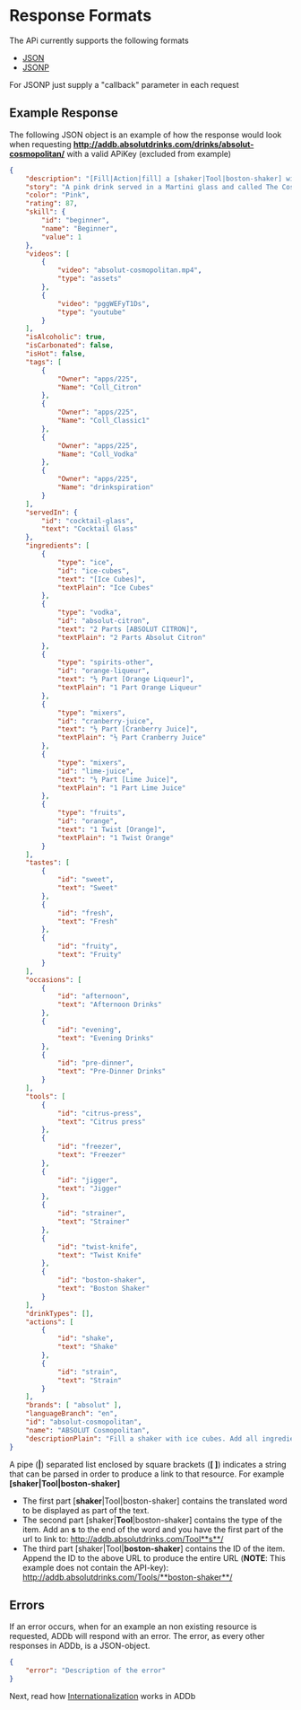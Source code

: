 ﻿Response Formats
==============
The APi currently supports the following formats

- [JSON][]
- [JSONP][]

For JSONP just supply a "callback" parameter in each request

## Example Response
The following JSON object is an example of how the response would look when requesting 
**http://addb.absolutdrinks.com/drinks/absolut-cosmopolitan/** with a valid APiKey (excluded from example)

``` json
{
	"description": "[Fill|Action|fill] a [shaker|Tool|boston-shaker] with [ice cubes|Ingredient|ice-cubes]. [Add|Action|add] all ingredients. [Shake|Action|shake] and [strain|Action|strain] into a chilled [cocktail glass|Glass|cocktail-glass]. [Garnish|Action|garnish] with orange.",
	"story": "A pink drink served in a Martini glass and called The Cosmopolitan is said to have originated in San Francisco in the 1980s, but it wasn't\r\nuntil 1988--the year Absolut Citron was launched--that the\r\nCosmopolitan as it is known today was created. Bartender Toby Cecchini\r\nadapted the original recipe, using fresh juice, orange liqueur, a\r\nsplash of cranberry, and the first citrus-flavored vodka. The rest is history!",
	"color": "Pink",
	"rating": 87,
	"skill": {
		"id": "beginner",
		"name": "Beginner",
		"value": 1
	},
	"videos": [
		{
			"video": "absolut-cosmopolitan.mp4",
			"type": "assets"
		},
		{
			"video": "pggWEFyT1Ds",
			"type": "youtube"
		}
	],
	"isAlcoholic": true,
	"isCarbonated": false,
	"isHot": false,
	"tags": [
		{
			"Owner": "apps/225",
			"Name": "Coll_Citron"
		},
		{
			"Owner": "apps/225",
			"Name": "Coll_Classic1"
		},
		{
			"Owner": "apps/225",
			"Name": "Coll_Vodka"
		},
		{
			"Owner": "apps/225",
			"Name": "drinkspiration"
		}
	],
	"servedIn": {
		"id": "cocktail-glass",
		"text": "Cocktail Glass"
	},
	"ingredients": [
		{
			"type": "ice",
			"id": "ice-cubes",
			"text": "[Ice Cubes]",
			"textPlain": "Ice Cubes"
		},
		{
			"type": "vodka",
			"id": "absolut-citron",
			"text": "2 Parts [ABSOLUT CITRON]",
			"textPlain": "2 Parts Absolut Citron"
		},
		{
			"type": "spirits-other",
			"id": "orange-liqueur",
			"text": "½ Part [Orange Liqueur]",
			"textPlain": "1 Part Orange Liqueur"
		},
		{
			"type": "mixers",
			"id": "cranberry-juice",
			"text": "½ Part [Cranberry Juice]",
			"textPlain": "½ Part Cranberry Juice"
		},
		{
			"type": "mixers",
			"id": "lime-juice",
			"text": "¼ Part [Lime Juice]",
			"textPlain": "1 Part Lime Juice"
		},
		{
			"type": "fruits",
			"id": "orange",
			"text": "1 Twist [Orange]",
			"textPlain": "1 Twist Orange"
		}
	],
	"tastes": [
		{
			"id": "sweet",
			"text": "Sweet"
		},
		{
			"id": "fresh",
			"text": "Fresh"
		},
		{
			"id": "fruity",
			"text": "Fruity"
		}
	],
	"occasions": [
		{
			"id": "afternoon",
			"text": "Afternoon Drinks"
		},
		{
			"id": "evening",
			"text": "Evening Drinks"
		},
		{
			"id": "pre-dinner",
			"text": "Pre-Dinner Drinks"
		}
	],
	"tools": [
		{
			"id": "citrus-press",
			"text": "Citrus press"
		},
		{
			"id": "freezer",
			"text": "Freezer"
		},
		{
			"id": "jigger",
			"text": "Jigger"
		},
		{
			"id": "strainer",
			"text": "Strainer"
		},
		{
			"id": "twist-knife",
			"text": "Twist Knife"
		},
		{
			"id": "boston-shaker",
			"text": "Boston Shaker"
		}
	],
	"drinkTypes": [],
	"actions": [
		{
			"id": "shake",
			"text": "Shake"
		},
		{
			"id": "strain",
			"text": "Strain"
		}
	],
	"brands": [ "absolut" ],
	"languageBranch": "en",
	"id": "absolut-cosmopolitan",
	"name": "ABSOLUT Cosmopolitan",
	"descriptionPlain": "Fill a shaker with ice cubes. Add all ingredients. Shake and strain into a chilled cocktail glass. Garnish with orange."
}
```

A pipe (**|**) separated list enclosed by square brackets (**[ ]**) indicates a string that can be
parsed in order to produce a link to that resource. For example **[shaker|Tool|boston-shaker]**

* The first part [**shaker**|Tool|boston-shaker] contains the translated word to be displayed as part
of the text.
* The second part [shaker|**Tool**|boston-shaker] contains the type of the item. Add an **s** to the 
end of the word and you have the first part of the url to link to: http://addb.absolutdrinks.com/Tool**s**/
* The third part [shaker|Tool|**boston-shaker**] contains the ID of the item. Append the ID to the above
URL to produce the entire URL (**NOTE**: This example does not contain the API-key): http://addb.absolutdrinks.com/Tools/**boston-shaker**/



## Errors
If an error occurs, when for an example an non existing resource is requested, ADDb will respond with an error. The error, as every
other responses in ADDb, is a JSON-object.

``` json
{
    "error": "Description of the error"
}
```

Next, read how [Internationalization][i18n] works in ADDb

[JSON]: http://en.wikipedia.org/wiki/Json
[JSONP]: http://en.wikipedia.org/wiki/JSONP
[i18n]: /drinks-api/docs/v2/getting-started/i18n


